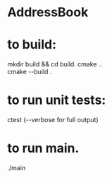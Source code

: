 # AddressBook
# to build:  
mkdir build && cd build. 
cmake ..  
cmake --build .  

# to run unit tests:  
ctest (--verbose for full output)

# to run main. 
./main
